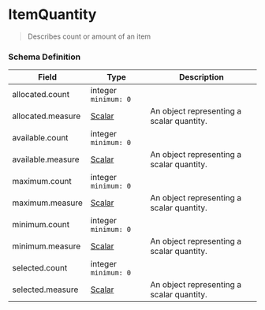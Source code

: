 ItemQuantity
===
>Describes count or amount of an item

### Schema Definition

|**Field**|**Type**|**Description**|
|---------|--------|---------------|
|allocated.count|integer ```minimum: 0```|
|allocated.measure|[Scalar](/Mobility/Schema%20Reference/scalar)|An object representing a scalar quantity.
|available.count|integer ```minimum: 0```|
|available.measure|[Scalar](/Mobility/Schema%20Reference/scalar)|An object representing a scalar quantity.
|maximum.count|integer ```minimum: 0```|
|maximum.measure|[Scalar](/Mobility/Schema%20Reference/scalar)|An object representing a scalar quantity.
|minimum.count|integer ```minimum: 0```|
|minimum.measure|[Scalar](/Mobility/Schema%20Reference/scalar)|An object representing a scalar quantity.
|selected.count|integer ```minimum: 0```|
|selected.measure|[Scalar](/Mobility/Schema%20Reference/scalar)|An object representing a scalar quantity.
